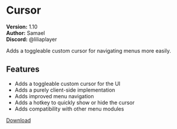 # Cursor

**Version:** 1.10  
**Author:** Samael  
**Discord:** @liliaplayer  

Adds a toggleable custom cursor for navigating menus more easily.

## Features

- Adds a toggleable custom cursor for the UI
- Adds a purely client-side implementation
- Adds improved menu navigation
- Adds a hotkey to quickly show or hide the cursor
- Adds compatibility with other menu modules

[Download](https://github.com/LiliaFramework/Modules/raw/refs/heads/gh-pages/cursor.zip)
